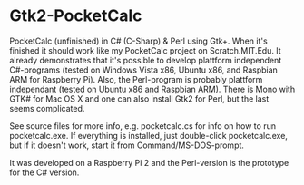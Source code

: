 # Gtk2-PocketCalc
PocketCalc (unfinished) in C# (C-Sharp) &amp; Perl using Gtk+. When it's finished it should work like my
PocketCalc project on Scratch.MIT.Edu.
It already demonstrates that it's possible to develop plattform independent C#-programs
(tested on Windows Vista x86, Ubuntu x86, and Raspbian ARM for Raspberry Pi). Also, the Perl-program is
probably plattform independant (tested on Ubuntu x86 and Raspbian ARM). There is Mono with GTK# for Mac OS X
and one can also install Gtk2 for Perl, but the last seems complicated.

See source files for more info, e.g. pocketcalc.cs for info on how to run pocketcalc.exe. If everything is installed, just double-click pocketcalc.exe, but if it doesn't work, start it from Command/MS-DOS-prompt.

It was developed on a Raspberry Pi 2 and the Perl-version is the prototype for the C# version.
